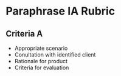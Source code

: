 # Paraphrase IA Rubric

## Criteria A

* Appropriate scenario
* Conultation with identified client
* Rationale for product
* Criteria for evaluation
